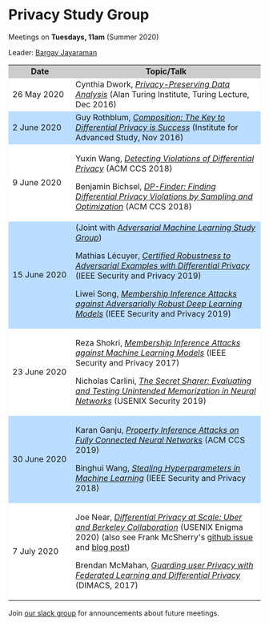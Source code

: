 # Privacy Study Group

Meetings on **Tuesdays, 11am** (Summer 2020)

Leader: <a href="https://bargavjayaraman.github.io/">Bargav Jayaraman</a>  

   <table width="100%" align="center">
   <tr bgcolor="#CCC"><td style="text-align:center" width="25%"><b>Date</b></td><td width="75%" style="text-align:center"><b>Topic/Talk</b></td></tr>

   <tr bgcolor="#FFF"><td>26 May 2020</td><td>
Cynthia Dwork, <a href="https://www.youtube.com/watch?v=vsA4w3itxA0"><em>Privacy-Preserving Data Analysis</em></a> (Alan Turing Institute, Turing Lecture, Dec 2016)
  </td></tr>
   <tr bgcolor="#BDF">
   <td>
   2 June 2020
   </td><td>
Guy Rothblum, <a href="https://www.youtube.com/watch?v=RNqZJDAP1uU"><em>Composition: The Key to Differential Privacy is Success</em></a> (Institute for Advanced Study, Nov 2016)
   </td>
   </tr>

   <tr bgcolor="#FFF">
   <td>9 June 2020</td>
   <td>

Yuxin Wang, <a href="https://www.youtube.com/watch?v=qGgCdsxTbkM"><em>Detecting Violations of Differential Privacy</em></a> (ACM CCS 2018)

Benjamin Bichsel, <a href="https://www.youtube.com/watch?v=Jwe0oCSlaMk"><em>DP-Finder: Finding Differential Privacy Violations by Sampling and Optimization</em></a> (ACM CCS 2018)

   </td>
   </tr>

   <tr bgcolor="#BDF">
   <td>
   15 June 2020</td>
   <td>
(Joint with <a href="/advml"><em>Adversarial Machine Learning Study Group</em></a>)

Mathias Lécuyer, <a href="https://www.youtube.com/watch?v=mYRdZIXtqcA"><em>Certified Robustness to Adversarial Examples with Differential Privacy</em></a> (IEEE Security and Privacy 2019)

Liwei Song, <a href="https://www.youtube.com/watch?v=MUhb3bRla2A"><em>Membership Inference Attacks against Adversarially Robust Deep Learning Models</em></a> (IEEE Security and Privacy 2019)

</td>
</tr>
   <tr bgcolor="#FFF">
   <td>23 June 2020</td>
   <td>

Reza Shokri, <a href="https://www.youtube.com/watch?v=rDm1n2gceJY"><em>Membership Inference Attacks against Machine Learning Models</em></a> (IEEE Security and Privacy 2017)

   Nicholas Carlini, <a href="https://www.youtube.com/watch?&v=U9XbFtCWedE"><em>The Secret Sharer: Evaluating and Testing Unintended Memorization in Neural Networks</em></a> (USENIX Security 2019) 
   </td>
   </tr>

   <tr bgcolor="#BDF">
   <td>30 June 2020</td>
   <td>


Karan Ganju, <a href="https://www.youtube.com/watch?v=99YHPIsKzCc"><em>Property Inference Attacks on Fully Connected Neural Networks</em></a> (ACM CCS 2019)

Binghui Wang, <a href="https://www.youtube.com/watch?v=rpRVqfjW0AA"><em>Stealing Hyperparameters in Machine Learning</em></a> (IEEE Security and Privacy 2018)
</td>
</tr>

   <tr bgcolor="#FFF">
   <td>7 July 2020</td>
   <td>

Joe Near, <a href="https://www.youtube.com/watch?v=pk_DCSUayDA"><em>Differential Privacy at Scale: Uber and Berkeley Collaboration</em></a> (USENIX Enigma 2020) (also see Frank McSherry's <a href="https://github.com/uber-archive/sql-differential-privacy/issues/1">github issue</a> and <a href="https://github.com/frankmcsherry/blog/blob/master/posts/2018-02-25.md">blog post</a>)


Brendan McMahan, <a href="https://www.youtube.com/watch?v=e5othcNmync"><em>Guarding user Privacy with Federated Learning and Differential Privacy</em></a> (DIMACS, 2017)

</td>
</tr>

   </table>



Join [our slack group](https://uvasrg.slack.com) for announcements about future meetings.
